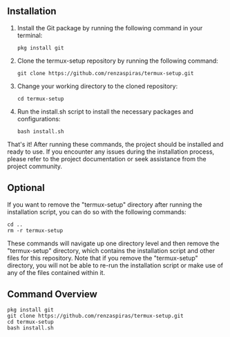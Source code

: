 ## Installation

1. Install the Git package by running the following command in your terminal:

    ```
    pkg install git
    ```

2. Clone the termux-setup repository by running the following command:

    ```
    git clone https://github.com/renzaspiras/termux-setup.git
    ```

3. Change your working directory to the cloned repository:

    ```
    cd termux-setup
    ```

4. Run the install.sh script to install the necessary packages and configurations:

    ```
    bash install.sh
    ```

That's it! After running these commands, the project should be installed and ready to use. If you encounter any issues during the installation process, please refer to the project documentation or seek assistance from the project community.

## Optional

If you want to remove the "termux-setup" directory after running the installation script, you can do so with the following commands:

```
cd ..
rm -r termux-setup
```


These commands will navigate up one directory level and then remove the "termux-setup" directory, which contains the installation script and other files for this repository. Note that if you remove the "termux-setup" directory, you will not be able to re-run the installation script or make use of any of the files contained within it.

## Command Overview
```
pkg install git
git clone https://github.com/renzaspiras/termux-setup.git
cd termux-setup
bash install.sh
```